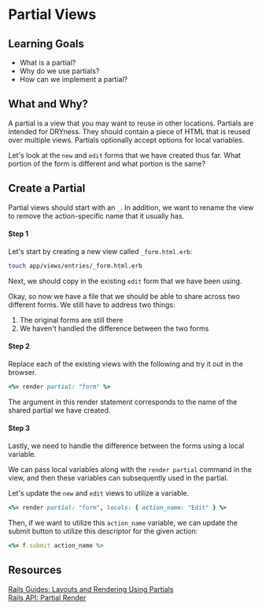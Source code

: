 # Partial Views
## Learning Goals
- What is a partial?
- Why do we use partials?
- How can we implement a partial?

## What and Why?
A partial is a view that you may want to reuse in other locations. Partials are intended for DRYness. They should contain a piece of HTML that is reused over multiple views. Partials optionally accept options for local variables.

Let's look at the `new` and `edit` forms that we have created thus far. What portion of the form is different and what portion is the same?

## Create a Partial
Partial views should start with an `_`. In addition, we want to rename the view to remove the action-specific name that it usually has.

#### Step 1
Let's start by creating a new view called `_form.html.erb`:
```bash
touch app/views/entries/_form.html.erb
```

Next, we should copy in the existing `edit` form that we have been using.

Okay, so now we have a file that we should be able to share across two different forms. We still have to address two things:
1. The original forms are still there
2. We haven't handled the difference between the two forms

#### Step 2
Replace each of the existing views with the following and try it out in the browser.
```ruby
<%= render partial: "form" %>
```

The argument in this render statement corresponds to the name of the shared partial we have created.

#### Step 3
Lastly, we need to handle the difference between the forms using a local variable.

We can pass local variables along with the `render partial` command in the view, and then these variables can subsequently used in the partial.

Let's update the `new` and `edit` views to utilize a variable.

```ruby
<%= render partial: "form", locals: { action_name: "Edit" } %>
```

Then, if we want to utilize this `action_name` variable, we can update the submit button to utilize this descriptor for the given action:
```ruby
<%= f.submit action_name %>
```

## Resources
[Rails Guides: Layouts and Rendering Using Partials](http://guides.rubyonrails.org/layouts_and_rendering.html#using-partials)  
[Rails API: Partial Render](http://api.rubyonrails.org/classes/ActionView/PartialRenderer.html)
